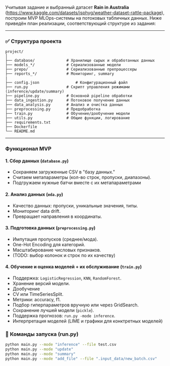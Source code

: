 Учитывая задание и выбранный датасет **Rain in Australia** (https://www.kaggle.com/datasets/jsphyg/weather-dataset-rattle-package), построим MVP MLOps-системы на потоковых табличных данных. Ниже приведён план реализации, соответствующий структуре из задания:

---

### ✅ **Структура проекта**
```
project/
│
├── database/              # Хранилище сырых и обработанных данных
├── models_*/              # Сериализованные модели
├── prepo/                 # Сериализованные препроцессеры
├── reports_*/             # Мониторинг, summary
|
├── config.json                # Конфигурационный файл
├── run.py                 # Скрипт управления режимами (inference/update/summary)
├── pipeline.py            # Основной pipeline обработки
├── data_ingestion.py      # Потоковое получение данных
├── data_analysis.py       # Анализ и очистка данных
├── preprocessing.py       # Предобработка
├── train.py               # Обучение/дообучение модели
├── utils.py               # Общие функции, логирование
├── requirements.txt
├── Dockerfile
└── README.md
```

---

### **Функционал MVP**

#### 1. **Сбор данных** (`database.py`)
- Сохраняем загруженные CSV в "базу данных."
- Считаем метапараметры (кол-во строк, пропуски, диапазоны).
- Подгружаем нужные батчи вместе с их метапараметрами

#### 2. **Анализ данных** (`eda.py`)
- Качество данных: пропуски, уникальные значения, типы.
- Мониторинг data drift.
- Превращает направления в координаты.

#### 3. **Подготовка данных** (`preprocessing.py`)
- Импутация пропусков (среднее/мода).
- One-Hot Encoding для категорий.
- Масштабирование числовых признаков.
- (TODO: выбор колонок и строк по их качеству)

#### 4. **Обучение и оценка моделей + их обслуживание** (`train.py`)
- Поддержка: `LogisticRegression`, `KNN`, `RandomForest`.
- Хранение версий модели.
- Дообучение
- CV или TimeSeriesSplit.
- Метрики: accuracy, f1.
- Подбор гиперпараметров вручную или через GridSearch.
- Сохранение лучшей модели (`pickle`).
- Поддержка прогнозов: `run.py -mode inference`.
- Интерпретация моделей (LIME и графики для конктретных моделей)

### 🚀 **Команды запуска (run.py)**

```bash
python main.py --mode "inference" --file test.csv
python main.py --mode "update"
python main.py --mode "summary"
python main.py --mode "add_file" --file ".input_data/new_batch.csv"
```
